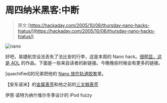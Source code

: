 # 周四纳米黑客:中断

> 原文:[https://hackaday.com/2005/10/06/thursday-nano-hacks-hiatus/](https://hackaday.com/2005/10/06/thursday-nano-hacks-hiatus/)

![nano](../Images/8a7ad30595399d249c54b1fddb3cc938.png)

好吧，易捷航空设法丢失了法比安的行李，这是本周的 Nano hack。[很明显，这是 AOL](http://www.hackaday.com/entry/1234000510062062/#c500263) 的作品。下面是一些来自读者的新链接。今晚晚些时候会有更多的链接。

[quachified]的兄弟把他的 [Nano 放在轨道胶套](http://www.bquach.com/blog/index.php?title=nano_mods_too_much_time&more=1&c=1&tb=1&pb=1)里。

【安东诺米】的[金属表壳](http://public.fotki.com/Atonomie/metallic_ipod_nano_case/)和他之前的[三叉戟表壳](http://www.sneakmove.com/2005/09/diy-ipod-nano-case-with-urban-camo.html)

伊恩·诺特为纳什维尔冬季设计的 iPod fuzzy